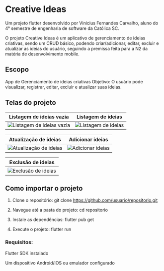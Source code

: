 # Creative Ideas

Um projeto flutter desenvolvido por Vinicius Fernandes Carvalho, aluno do 4° semestre de engenharia de software da Católica SC.

O projeto Creative Ideas é um aplicativo de gerenciamento de ideias criativas, sendo um CRUD básico, podendo criar/adicionar, editar, excluir e atualizar as ideias do usuário, seguindo a premissa feita para a N2 da matéria de desenvolvimento mobile.

## Escopo
App de Gerenciamento de ideias criativas
Objetivo: O usuário pode visualizar, registrar, editar, excluir e atualizar suas ideias.


## Telas do projeto

| Listagem de ideias vazia | Listagem de ideias |
|--------------|-----------------------|
| ![Listagem de ideias vazia](screenshot/lista-de-ideias-1.png) | ![Listagem de ideias](screenshot/lista-de-ideias-2.png) |

| Atualização de ideias | Adicionar ideias |
|--------------------------|----------------------------|
| ![Atualização de ideias](screenshot/atualização-de-ideias-1.png) | ![Adicionar ideias](screenshot/adicionar-ideias-1.png) |

| Exclusão de ideias |
|--------------------------|
| ![Exclusão de ideias](screenshot/exclusão-de-ideias-1.png) |

## Como importar o projeto

1. Clone o repositório:
   git clone https://github.com/usuario/repositorio.git

2. Navegue até a pasta do projeto:
   cd repositorio

3. Instale as dependências:
   flutter pub get

4. Execute o projeto:
   flutter run

### Requisitos:
Flutter SDK instalado

Um dispositivo Android/iOS ou emulador configurado
